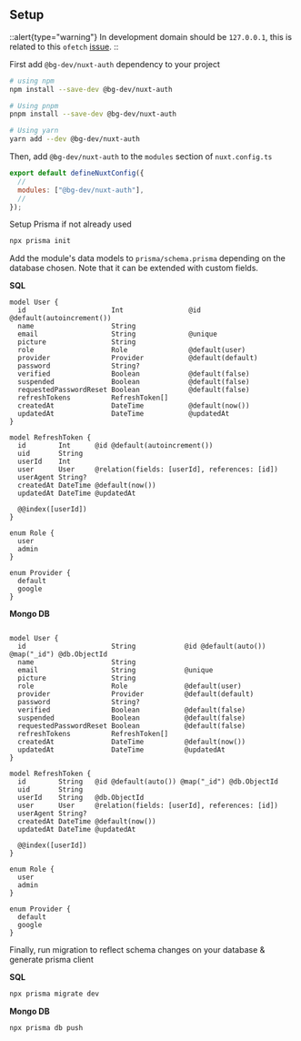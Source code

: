 ## Setup

::alert{type="warning"}
In development domain should be `127.0.0.1`, this is related to this `ofetch` [issue](https://github.com/unjs/ofetch/issues/156).
::

First add `@bg-dev/nuxt-auth` dependency to your project

```bash
# using npm
npm install --save-dev @bg-dev/nuxt-auth

# Using pnpm
pnpm install --save-dev @bg-dev/nuxt-auth

# Using yarn
yarn add --dev @bg-dev/nuxt-auth
```

Then, add `@bg-dev/nuxt-auth` to the `modules` section of `nuxt.config.ts`

```js
export default defineNuxtConfig({
  //
  modules: ["@bg-dev/nuxt-auth"],
  //
});
```

Setup Prisma if not already used

```bash
npx prisma init
```

Add the module's data models to `prisma/schema.prisma` depending on the database chosen. Note that it can be extended with custom fields.

**SQL**

```prisma
model User {
  id                     Int                @id @default(autoincrement())
  name                   String
  email                  String             @unique
  picture                String
  role                   Role               @default(user)
  provider               Provider           @default(default)
  password               String?
  verified               Boolean            @default(false)
  suspended              Boolean            @default(false)
  requestedPasswordReset Boolean            @default(false)
  refreshTokens          RefreshToken[]
  createdAt              DateTime           @default(now())
  updatedAt              DateTime           @updatedAt
}

model RefreshToken {
  id        Int      @id @default(autoincrement())
  uid       String
  userId    Int
  user      User     @relation(fields: [userId], references: [id])
  userAgent String?
  createdAt DateTime @default(now())
  updatedAt DateTime @updatedAt

  @@index([userId])
}

enum Role {
  user
  admin
}

enum Provider {
  default
  google
}
```

**Mongo DB**

```prisma

model User {
  id                     String            @id @default(auto()) @map("_id") @db.ObjectId
  name                   String
  email                  String            @unique
  picture                String
  role                   Role              @default(user)
  provider               Provider          @default(default)
  password               String?
  verified               Boolean           @default(false)
  suspended              Boolean           @default(false)
  requestedPasswordReset Boolean           @default(false)
  refreshTokens          RefreshToken[]
  createdAt              DateTime          @default(now())
  updatedAt              DateTime          @updatedAt
}

model RefreshToken {
  id        String   @id @default(auto()) @map("_id") @db.ObjectId
  uid       String
  userId    String   @db.ObjectId
  user      User     @relation(fields: [userId], references: [id])
  userAgent String?
  createdAt DateTime @default(now())
  updatedAt DateTime @updatedAt

  @@index([userId])
}

enum Role {
  user
  admin
}

enum Provider {
  default
  google
}
```

Finally, run migration to reflect schema changes on your database & generate prisma client

**SQL**

```bash
npx prisma migrate dev
```

**Mongo DB**

```bash
npx prisma db push
```

